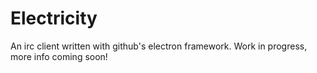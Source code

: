 # Electricity
An irc client written with github's electron framework.
Work in progress, more info coming soon!
